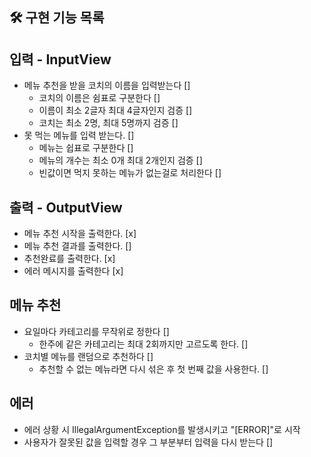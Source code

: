 ## 🛠 구현 기능 목록

## 입력 - InputView
- 메뉴 추천을 받을 코치의 이름을 입력받는다 []
  - 코치의 이름은 쉼표로 구분한다 []
  - 이름이 최소 2글자 최대 4글자인지 검증 []
  - 코치는 최소 2명, 최대 5명까지 검증 []
- 못 먹는 메뉴를 입력 받는다. []
  - 메뉴는 쉽표로 구분한다 []
  - 메뉴의 개수는 최소 0개 최대 2개인지 검증 []
  - 빈값이면 먹지 못하는 메뉴가 없는걸로 처리한다 []

## 출력 - OutputView
- 메뉴 추천 시작을 출력한다. [x]
- 메뉴 추천 결과를 출력한다. []
- 추천완료를 출력한다. [x]
- 에러 메시지를 출력한다 [x]

## 메뉴 추천
- 요일마다 카테고리를 무작위로 정한다 []
  - 한주에 같은 카테고리는 최대 2회까지만 고르도록 한다. []
- 코치별 메뉴를 랜덤으로 추천하다 []
  - 추천할 수 없는 메뉴라면 다시 섞은 후 첫 번째 값을 사용한다. []

## 에러
- 에러 상황 시 IllegalArgumentException를 발생시키고 "[ERROR]"로 시작
- 사용자가 잘못된 값을 입력할 경우 그 부분부터 입력을 다시 받는다 []